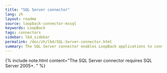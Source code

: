 ```yaml
---
title: "SQL Server connector"
lang: zh
layout: readme
source: loopback-connector-mssql
keywords: LoopBack
tags: connectors
sidebar: lb4_sidebar
permalink: /doc/zh/lb4/SQL-Server-connector.html
summary: The SQL Server connector enables LoopBack applications to connect to Microsoft SQL Server data sources.
---
```


{% include note.html content="The SQL Server connector requires SQL Server 2005+.
" %}
